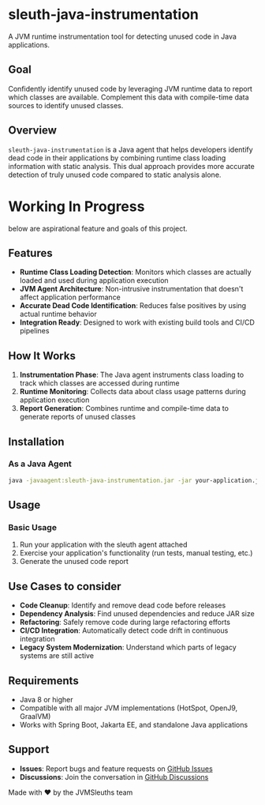 # sleuth-java-instrumentation

A JVM runtime instrumentation tool for detecting unused code in Java applications.

## Goal

Confidently identify unused code by leveraging JVM runtime data to report which classes are available. Complement this data with compile-time data sources to identify unused classes.

## Overview

`sleuth-java-instrumentation` is a Java agent that helps developers identify dead code in their applications by combining runtime class loading information with static analysis. This dual approach provides more accurate detection of truly unused code compared to static analysis alone.

# Working In Progress
below are aspirational feature and goals of this project.  

## Features

- **Runtime Class Loading Detection**: Monitors which classes are actually loaded and used during application execution
- **JVM Agent Architecture**: Non-intrusive instrumentation that doesn't affect application performance
- **Accurate Dead Code Identification**: Reduces false positives by using actual runtime behavior
- **Integration Ready**: Designed to work with existing build tools and CI/CD pipelines

## How It Works

1. **Instrumentation Phase**: The Java agent instruments class loading to track which classes are accessed during runtime
2. **Runtime Monitoring**: Collects data about class usage patterns during application execution
4. **Report Generation**: Combines runtime and compile-time data to generate reports of unused classes

## Installation

### As a Java Agent

```bash
java -javaagent:sleuth-java-instrumentation.jar -jar your-application.jar
```



## Usage

### Basic Usage

1. Run your application with the sleuth agent attached
2. Exercise your application's functionality (run tests, manual testing, etc.)
3. Generate the unused code report




## Use Cases to consider

- **Code Cleanup**: Identify and remove dead code before releases
- **Dependency Analysis**: Find unused dependencies and reduce JAR size
- **Refactoring**: Safely remove code during large refactoring efforts
- **CI/CD Integration**: Automatically detect code drift in continuous integration
- **Legacy System Modernization**: Understand which parts of legacy systems are still active

## Requirements

- Java 8 or higher
- Compatible with all major JVM implementations (HotSpot, OpenJ9, GraalVM)
- Works with Spring Boot, Jakarta EE, and standalone Java applications




## Support

- **Issues**: Report bugs and feature requests on [GitHub Issues](https://github.com/JVMSleuths/sleuth-java-instrumentation/issues)
- **Discussions**: Join the conversation in [GitHub Discussions](https://github.com/JVMSleuths/sleuth-java-instrumentation/discussions)



Made with ❤️ by the JVMSleuths team